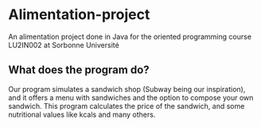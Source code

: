 # Alimentation-project
An alimentation project done in Java for the oriented programming course LU2IN002 at Sorbonne Université
## What does the program do?
Our program simulates a sandwich shop (Subway being our inspiration), and it offers a menu with sandwiches and the option to compose your own sandwich. This program calculates the price of the sandwich, and some nutritional values like kcals and many others.

